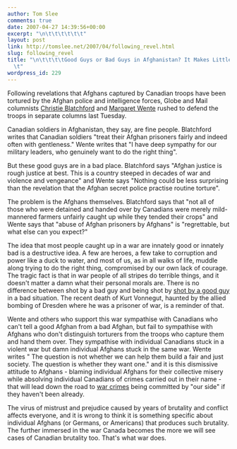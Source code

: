 ```yaml
---
author: Tom Slee
comments: true
date: 2007-04-27 14:39:56+00:00
excerpt: "\n\t\t\t\t\t\t"
layout: post
link: http://tomslee.net/2007/04/following_revel.html
slug: following_revel
title: "\n\t\t\t\tGood Guys or Bad Guys in Afghanistan? It Makes Little Difference\t\
  \t"
wordpress_id: 229
---
```



				

Following revelations that Afghans captured by Canadian troops have been tortured by the Afghan police and intelligence forces, Globe and Mail columnists [Christie Blatchford](http://www.theglobeandmail.com/opinions/columnists/Christie+Blatchford.html) and [Margaret Wente](http://www.theglobeandmail.com/opinions/columnists/Margaret+Wente.html) rushed to defend the troops in separate columns last Tuesday.




Canadian soldiers in Afghanistan, they say, are fine people. Blatchford writes that Canadian soldiers "treat their Afghan prisoners fairly and indeed often with gentleness." Wente writes that "I have deep sympathy for our military leaders, who genuinely want to do the right thing". 




But these good guys are in a bad place. Blatchford says "Afghan justice is rough justice at best. This is a country steeped in decades of war and violence and vengeance" and Wente says "Nothing could be less surprising than the revelation that the Afghan secret police practise routine torture".




The problem is the Afghans themselves. Blatchford says that "not all of those who were detained and handed over by Canadians were merely mild-mannered farmers unfairly caught up while they tended their crops" and Wente says that "abuse of Afghan prisoners by Afghans" is "regrettable, but what else can you expect?"




The idea that most people caught up in a war are innately good or innately bad is a destructive idea. A few are heroes, a few take to corruption and power like a duck to water, and most of us, as in all walks of life, muddle along trying to do the right thing, compromised by our own lack of courage. The tragic fact is that in war people of all stripes do terrible things, and it doesn't matter a damn what their personal morals are. There is no difference between shot by a bad guy and being shot by [shot by a good guy](http://www.cbc.ca/world/story/2006/08/26/afghanistan.html#skip300x250) in a bad situation. The recent death of Kurt Vonnegut, haunted by the allied bombing of Dresden where he was a prisoner of war, is a reminder of that.




Wente and others who support this war sympathise with Canadians who can't tell a good Afghan from a bad Afghan, but fail to sympathise with Afghans who don't distinguish torturers from the troops who capture them and hand them over. They sympathise with individual Canadians stuck in a violent war but damn individual Afghans stuck in the same war. Wente writes " The question is not whether we can help them build a fair and just society. The question is whether they want one." and it is this dismissive attitude to Afghans - blaming individual Afghans for their collective misery while absolving individual Canadians of crimes carried out in their name - that will lead down the road to [war crimes](http://www.time.com/time/magazine/article/0,9171,1174682,00.html) being committed by "our side" if they haven't been already. 




The virus of mistrust and prejudice caused by years of brutality and conflict affects everyone, and it is wrong to think it is something specific about individual Afghans (or Germans, or Americans) that produces such brutality. The further immersed in the war Canada becomes the more we will see cases of Canadian brutality too. That's what war does.


		
